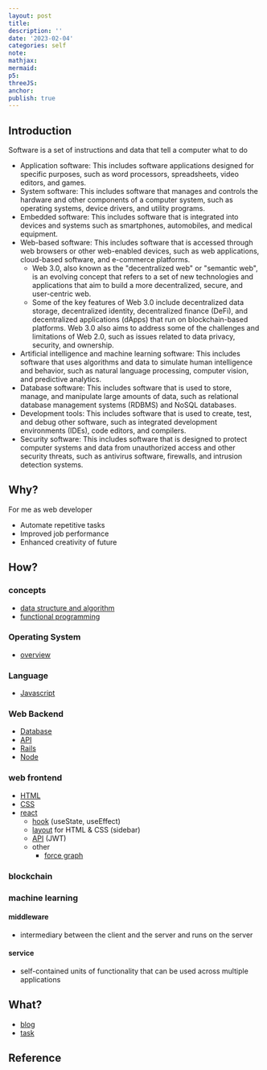 ```yaml
---
layout: post
title:
description: ''
date: '2023-02-04'
categories: self
note:
mathjax:
mermaid:
p5:
threeJS:
anchor:
publish: true
---
```


## Introduction

Software is a set of instructions and data that tell a computer what to do
* Application software: This includes software applications designed for specific purposes, such as word processors, spreadsheets, video editors, and games.
* System software: This includes software that manages and controls the hardware and other components of a computer system, such as operating systems, device drivers, and utility programs.
* Embedded software: This includes software that is integrated into devices and systems such as smartphones, automobiles, and medical equipment.
* Web-based software: This includes software that is accessed through web browsers or other web-enabled devices, such as web applications, cloud-based software, and e-commerce platforms.
  * Web 3.0, also known as the "decentralized web" or "semantic web", is an evolving concept that refers to a set of new technologies and applications that aim to build a more decentralized, secure, and user-centric web.
  * Some of the key features of Web 3.0 include decentralized data storage, decentralized identity, decentralized finance (DeFi), and decentralized applications (dApps) that run on blockchain-based platforms. Web 3.0 also aims to address some of the challenges and limitations of Web 2.0, such as issues related to data privacy, security, and ownership.
* Artificial intelligence and machine learning software: This includes software that uses algorithms and data to simulate human intelligence and behavior, such as natural language processing, computer vision, and predictive analytics.
* Database software: This includes software that is used to store, manage, and manipulate large amounts of data, such as relational database management systems (RDBMS) and NoSQL databases.
* Development tools: This includes software that is used to create, test, and debug other software, such as integrated development environments (IDEs), code editors, and compilers.
* Security software: This includes software that is designed to protect computer systems and data from unauthorized access and other security threats, such as antivirus software, firewalls, and intrusion detection systems.

## Why?

For me as web developer
* Automate repetitive tasks
* Improved job performance
* Enhanced creativity of future

## How?

### concepts

* [data structure and algorithm]({{site.baseurl}}/dsa/2021/11/25/data-structure-and-algorithm.html)
* [functional programming]({{site.baseurl}}/functional-programming/2022/12/10/overview.html)

### Operating System

* [overview]({{site.baseurl}}/os/2023/04/02/overview.html)

### Language

* [Javascript]({{site.baseurl}}/javascript/2022/12/12/javascript.html)

### Web Backend

* [Database]()
* [API]({{site.baseurl}}/api/2021/02/18/overview.html)
* [Rails]({{site.baseurl}}/rails/2023/01/01/overview.html)
* [Node]({{site.baseurl}}/node/2022/12/30/node.html)

### web frontend

* [HTML]({{site.baseurl}}/html/2021/12/17/overview.html)
* [CSS]({{site.baseurl}}/css/2022/10/15/overview.html)
* [react]({{site.baseurl}}/react/2021/06/13/react.html)
  * [hook]({{site.baseurl}}/react/2021/06/17/hook.html) (useState, useEffect)
  * [layout]({{site.baseurl}}/react/2021/06/14/layout.html) for HTML & CSS (sidebar)
  * [API]({{site.baseurl}}/react/2022/09/14/api.html) (JWT)
  * other
    * [force graph]({{site.baseurl}}/react/2023/02/18/node-graph.html)

### blockchain

### machine learning

#### middleware

* intermediary between the client and the server and runs on the server

#### service

* self-contained units of functionality that can be used across multiple applications

## What?

* [blog]({{site.baseurl}}/project/1993/09/01/(project)-blog.html)
* [task]({{site.baseurl}}/project/1993/09/01/(project)-task.html)

## Reference
